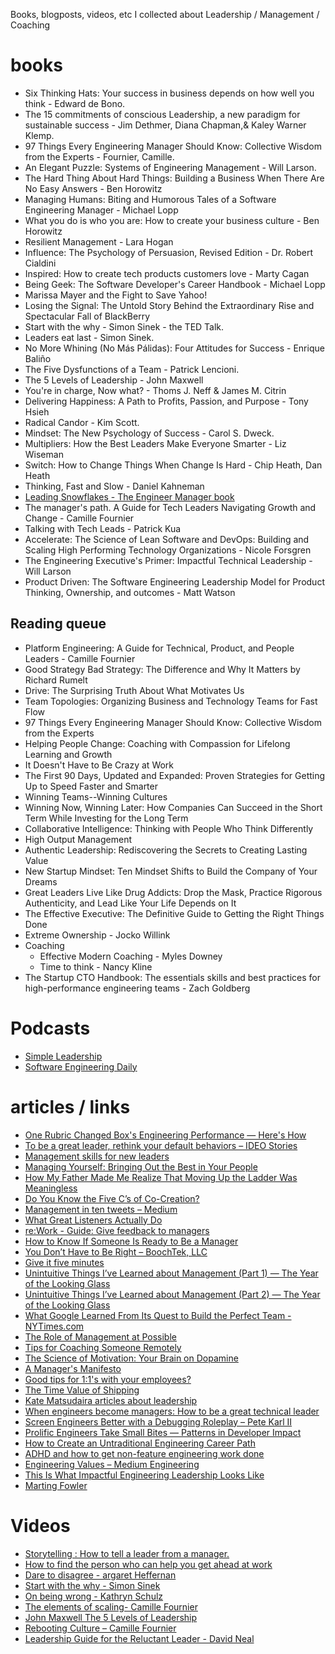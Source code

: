 Books, blogposts, videos, etc I collected about Leadership / Management / Coaching

# books
* Six Thinking Hats: Your success in business depends on how well you think - Edward de Bono.
* The 15 commitments of conscious Leadership, a new paradigm for sustainable success - Jim Dethmer, Diana Chapman,& Kaley Warner Klemp.
* 97 Things Every Engineering Manager Should Know: Collective Wisdom from the Experts - Fournier, Camille.
* An Elegant Puzzle: Systems of Engineering Management - Will Larson.
* The Hard Thing About Hard Things: Building a Business When There Are No Easy Answers - Ben Horowitz
* Managing Humans: Biting and Humorous Tales of a Software Engineering Manager - Michael Lopp
* What you do is who you are: How to create your business culture - Ben Horowitz
* Resilient Management - Lara Hogan
* Influence: The Psychology of Persuasion, Revised Edition - Dr. Robert Cialdini
* Inspired: How to create tech products customers love - Marty Cagan
* Being Geek: The Software Developer's Career Handbook - Michael Lopp
* Marissa Mayer and the Fight to Save Yahoo!
* Losing the Signal: The Untold Story Behind the Extraordinary Rise and Spectacular Fall of BlackBerry
* Start with the why - Simon Sinek - the TED Talk.
* Leaders eat last - Simon Sinek.
* No More Whining (No Más Pálidas): Four Attitudes for Success - Enrique Baliño 
* The Five Dysfunctions of a Team - Patrick Lencioni.
* The 5 Levels of Leadership - John Maxwell 
* You're in charge, Now what? - Thoms J. Neff & James M. Citrin
* Delivering Happiness: A Path to Profits, Passion, and Purpose - Tony Hsieh 
* Radical Candor - Kim Scott. 
* Mindset: The New Psychology of Success - Carol S. Dweck. 
* Multipliers: How the Best Leaders Make Everyone Smarter - Liz Wiseman
* Switch: How to Change Things When Change Is Hard - Chip Heath, Dan Heath
* Thinking, Fast and Slow - Daniel Kahneman
* [Leading Snowflakes - The Engineer Manager book](http://leadingsnowflakes.com/)
* The manager's path. A Guide for Tech Leaders Navigating Growth and Change - Camille Fournier
* Talking with Tech Leads - Patrick Kua
* Accelerate: The Science of Lean Software and DevOps: Building and Scaling High Performing Technology Organizations - Nicole Forsgren
* The Engineering Executive's Primer: Impactful Technical Leadership - Will Larson
* Product Driven: The Software Engineering Leadership Model for Product Thinking, Ownership, and outcomes - Matt Watson

## Reading queue

* Platform Engineering: A Guide for Technical, Product, and People Leaders - Camille Fournier
* Good Strategy Bad Strategy: The Difference and Why It Matters by Richard Rumelt
* Drive: The Surprising Truth About What Motivates Us
* Team Topologies: Organizing Business and Technology Teams for Fast Flow
* 97 Things Every Engineering Manager Should Know: Collective Wisdom from the Experts
* Helping People Change: Coaching with Compassion for Lifelong Learning and Growth
* It Doesn't Have to Be Crazy at Work
* The First 90 Days, Updated and Expanded: Proven Strategies for Getting Up to Speed Faster and Smarter
* Winning Teams--Winning Cultures
* Winning Now, Winning Later: How Companies Can Succeed in the Short Term While Investing for the Long Term
* Collaborative Intelligence: Thinking with People Who Think Differently
* High Output Management
* Authentic Leadership: Rediscovering the Secrets to Creating Lasting Value
* New Startup Mindset: Ten Mindset Shifts to Build the Company of Your Dreams
* Great Leaders Live Like Drug Addicts: Drop the Mask, Practice Rigorous Authenticity, and Lead Like Your Life Depends on It
* The Effective Executive: The Definitive Guide to Getting the Right Things Done
* Extreme Ownership - Jocko Willink
* Coaching
  * Effective Modern Coaching - Myles Downey
  * Time to think - Nancy Kline
* The Startup CTO Handbook: The essentials skills and best practices for high-performance engineering teams - Zach Goldberg


# Podcasts

* [Simple Leadership](http://simpleleadership.io/category/podcast/)
* [Software Engineering Daily](https://softwareengineeringdaily.com/category/all-episodes/exclusive-content/Podcast/)
 
# articles / links

* [One Rubric Changed Box's Engineering Performance — Here's How](https://firstround.com/review/one-rubric-changed-boxs-engineering-performance-heres-how/)
* [To be a great leader, rethink your default behaviors – IDEO Stories](https://www.instapaper.com/read/566114749)
* [Management skills for new leaders](https://www.instapaper.com/read/675876077)
* [Managing Yourself: Bringing Out the Best in Your People](https://www.instapaper.com/read/827573749)
* [How My Father Made Me Realize That Moving Up the Ladder Was Meaningless](https://www.instapaper.com/read/821445162)
* [Do You Know the Five C’s of Co-Creation?](https://www.instapaper.com/read/815201592)
* [Management in ten tweets – Medium](https://www.instapaper.com/read/796238524)
* [What Great Listeners Actually Do](https://www.instapaper.com/read/785412391)
* [re:Work - Guide: Give feedback to managers](https://www.instapaper.com/read/780433277)
* [How to Know If Someone Is Ready to Be a Manager](https://www.instapaper.com/read/767161004)
* [You Don’t Have to Be Right – BoochTek, LLC](https://www.instapaper.com/read/755649118)
* [Give it five minutes](https://www.instapaper.com/read/748490098)
* [Unintuitive Things I’ve Learned about Management (Part 1) — The Year of the Looking Glass](https://www.instapaper.com/read/719595988)
* [Unintuitive Things I’ve Learned about Management (Part 2) — The Year of the Looking Glass](https://www.instapaper.com/read/827595064)
* [What Google Learned From Its Quest to Build the Perfect Team - NYTimes.com](https://www.instapaper.com/read/714945504)
* [The Role of Management at Possible](http://www.slideshare.net/possiblehealth/the-role-of-management-at-possible/the-role-of-management-at-possible)
* [Tips for Coaching Someone Remotely](https://hbr.org/2015/03/tips-for-coaching-someone-remotely)
* [The Science of Motivation: Your Brain on Dopamine](http://blog.idonethis.com/the-science-of-motivation-your-brain-on-dopamine/)
* [A Manager's Manifesto](https://medium.com/the-year-of-the-looking-glass/a-managers-manifesto-be5f6b118084#.6cm1zz6a4)
* [Good tips for 1:1's with your employees?](https://www.quora.com/What-are-some-good-tips-for-1-1s-with-your-employees)
* [The Time Value of Shipping](https://blackboxofpm.com/the-time-value-of-shipping-6deaf8d7d565)
* [Kate Matsudaira articles about leadership](http://katemats.com/leadership/)
* [When engineers become managers: How to be a great technical leader](https://www.instapaper.com/read/767861136)
* [Screen Engineers Better with a Debugging Roleplay – Pete Karl II](https://www.instapaper.com/read/815951592)
* [Prolific Engineers Take Small Bites — Patterns in Developer Impact](https://www.instapaper.com/read/826226303)
* [How to Create an Untraditional Engineering Career Path](https://www.hakkalabs.co/articles/spotify-helps-engineers-grow)
* [ADHD and how to get non-feature engineering work done](https://www.instapaper.com/read/818083209)
* [Engineering Values – Medium Engineering](https://www.instapaper.com/read/813445834)
* [This Is What Impactful Engineering Leadership Looks Like](https://www.instapaper.com/read/675594435)
* [Marting Fowler](https://martinfowler.com)
 
# Videos

 * [Storytelling : How to tell a leader from a manager.](https://www.ted.com/talks/ruth_milligan_storytelling_how_to_tell_a_leader_from_a_manager)
 * [How to find the person who can help you get ahead at work](https://www.ted.com/talks/carla_harris_how_to_find_the_person_who_can_help_you_get_ahead_at_work)
 * [Dare to disagree - argaret Heffernan](https://www.ted.com/talks/margaret_heffernan_dare_to_disagree)
 * [Start with the why - Simon Sinek](https://www.ted.com/talks/simon_sinek_how_great_leaders_inspire_action)
 * [On being wrong - Kathryn Schulz](https://www.ted.com/talks/kathryn_schulz_on_being_wrong)
 * [The elements of scaling- Camille Fournier](https://www.youtube.com/watch?v=E9gN1pm0kcQ)
 * [John Maxwell The 5 Levels of Leadership](https://www.youtube.com/watch?v=aPwXeg8ThWI)
 * [Rebooting Culture – Camille Fournier](https://www.youtube.com/watch?v=mOKzDkl3U2Y)
 * [Leadership Guide for the Reluctant Leader - David Neal](https://www.youtube.com/watch?v=0h5X5UKWao8)
